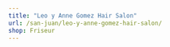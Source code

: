 ```yaml
---
title: "Leo y Anne Gomez Hair Salon"
url: /san-juan/leo-y-anne-gomez-hair-salon/
shop: Friseur
---
```

